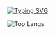 <!---![alt text](https://github.com/zemblabla7/template_terminal/blob/master/github_stats.svg?raw=true)
node updater.js ${{ github.zemblabla7 }} <monokai>-->

[![Typing SVG](https://readme-typing-svg.demolab.com?font=Fira+Code&size=28&pause=500&color=3aabff&width=700&lines=Carolina+Somarriba+Pérez-Desoy;Ecole42+student)](https://git.io/typing-svg)

<!---[![Top Langs](https://github-readme-stats-git-masterrstaa-rickstaa.vercel.app/api/top-langs/?username=zemblabla7&theme=dracula)]

<a href="https://github.com/anuraghazra/github-readme-stats"><img align="center" src="https://github-readme-stats.vercel.app/api/top-langs/?username=casomarr&layout=compact&theme=dracula&hide_border=true" /></a>-->

![Top Langs](https://github-readme-stats.vercel.app/api/top-langs/?username=casomarr&layout=compact&theme=blue_navy)
